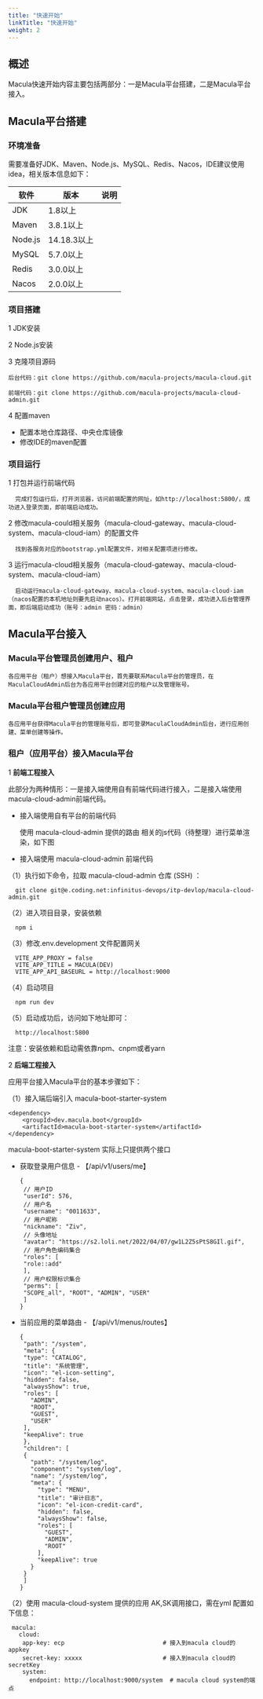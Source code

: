 ```yaml
---
title: "快速开始"
linkTitle: "快速开始"
weight: 2
---
```


## 概述

Macula快速开始内容主要包括两部分：一是Macula平台搭建，二是Macula平台接入。

## Macula平台搭建

### 环境准备

需要准备好JDK、Maven、Node.js、MySQL、Redis、Nacos，IDE建议使用idea，相关版本信息如下：

|  软件   | 版本  | 说明  |
|  ----  | ----  | ----  |
|  JDK   | 1.8以上  |   |
|  Maven   | 3.8.1以上  |   |
|  Node.js   | 14.18.3以上  |   |
|  MySQL   | 5.7.0以上  |   |
|  Redis   | 3.0.0以上  |   |
|  Nacos   | 2.0.0以上  |   |

### 项目搭建

 1 JDK安装

 2 Node.js安装

 3 克隆项目源码
   
    后台代码：git clone https://github.com/macula-projects/macula-cloud.git
   
    前端代码：git clone https://github.com/macula-projects/macula-cloud-admin.git

 4 配置maven
    
  + 配置本地仓库路径、中央仓库镜像
  + 修改IDE的maven配置
  
### 项目运行

1 打包并运行前端代码
   
      完成打包运行后，打开浏览器，访问前端配置的网址，如http://localhost:5800/，成功进入登录页面，即前端启动成功。

2 修改macula-could相关服务（macula-cloud-gateway、macula-cloud-system、macula-cloud-iam）的配置文件
      
      找到各服务对应的bootstrap.yml配置文件，对相关配置项进行修改。
      
3 运行macula-cloud相关服务（macula-cloud-gateway、macula-cloud-system、macula-cloud-iam）
 
      启动运行macula-cloud-gateway、macula-cloud-system、macula-cloud-iam（nacos配置的本机地址则要先启动nacos）。打开前端网站，点击登录，成功进入后台管理界面，即后端启动成功（账号：admin 密码：admin）

## Macula平台接入

### Macula平台管理员创建用户、租户

    各应用平台（租户）想接入Macula平台，首先要联系Macula平台的管理员，在MaculaCloudAdmin后台为各应用平台创建对应的租户以及管理账号。

### Macula平台租户管理员创建应用

    各应用平台获得Macula平台的管理账号后，即可登录MaculaCloudAdmin后台，进行应用创建、菜单创建等操作。

### 租户（应用平台）接入Macula平台

1 **前端工程接入**

  此部分为两种情形：一是接入端使用自有前端代码进行接入，二是接入端使用 macula-cloud-admin前端代码。

 + 接入端使用自有平台的前端代码

   使用 macula-cloud-admin 提供的路由 相关的js代码（待整理）进行菜单渲染，如下图

 + 接入端使用 macula-cloud-admin 前端代码

  （1）执行如下命令，拉取 macula-cloud-admin 仓库 (SSH) ：
   
      git clone git@e.coding.net:infinitus-devops/itp-devlop/macula-cloud-admin.git
      
  （2）进入项目目录，安装依赖
  
      npm i
      
  （3）修改.env.development 文件配置网关
  
      VITE_APP_PROXY = false
      VITE_APP_TITLE = MACULA(DEV)
      VITE_APP_API_BASEURL = http://localhost:9000
      
  （4）启动项目
  
      npm run dev
      
  （5）启动成功后，访问如下地址即可：
  
      http://localhost:5800

   注意：安装依赖和启动需依靠npm、cnpm或者yarn

2 **后端工程接入**

应用平台接入Macula平台的基本步骤如下：

（1）接入端后端引入 macula-boot-starter-system

    <dependency>
        <groupId>dev.macula.boot</groupId>
        <artifactId>macula-boot-starter-system</artifactId>
    </dependency>
    
  macula-boot-starter-system 实际上只提供两个接口
  
 + 获取登录用户信息 - 【/api/v1/users/me】

       {
        // 用户ID
        "userId": 576,
        // 用户名
        "username": "0011633",
        // 用户昵称
        "nickname": "Ziv",
        // 头像地址
        "avatar": "https://s2.loli.net/2022/04/07/gw1L2Z5sPtS8GIl.gif",
        // 用户角色编码集合
        "roles": [
        "role::add"
        ],
        // 用户权限标识集合
        "perms": [
        "SCOPE_all", "ROOT", "ADMIN", "USER"
        ]
       }
   
 + 当前应用的菜单路由 - 【/api/v1/menus/routes】

       {
        "path": "/system",
        "meta": {
        "type": "CATALOG",
        "title": "系统管理",
        "icon": "el-icon-setting",
        "hidden": false,
        "alwaysShow": true,
        "roles": [
          "ADMIN",
          "ROOT",
          "GUEST",
          "USER"
        ],
        "keepAlive": true
        },
        "children": [
        {
          "path": "/system/log",
          "component": "system/log",
          "name": "/system/log",
          "meta": {
            "type": "MENU",
            "title": "审计日志",
            "icon": "el-icon-credit-card",
            "hidden": false,
            "alwaysShow": false,
            "roles": [
              "GUEST",
              "ADMIN",
              "ROOT"
            ],
            "keepAlive": true
          }
        }
        ]
       }
   
（2）使用 macula-cloud-system 提供的应用 AK,SK调用接口，需在yml 配置如下信息：

     macula:
       cloud:
        app-key: ecp                            # 接入到macula cloud的appkey
        secret-key: xxxxx                       # 接入到macula cloud的secretKey
        system:
          endpoint: http://localhost:9000/system  # macula cloud system的端点
          

